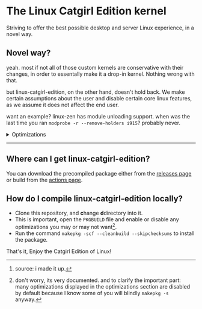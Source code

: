 # The Linux Catgirl Edition kernel

Striving to offer the best possible desktop and server Linux experience, in a novel way.

## Novel way?

yeah. most if not all of those custom kernels are conservative with their changes, in order to essentally make it a drop-in kernel. Nothing wrong with that.

but linux-catgirl-edition, on the other hand, doesn't hold back. We make certain assumptions about the user and disable certain core linux features, as we assume
it does not affect the end user.

want an example? linux-zen has module unloading support. when was the last time you ran `modprobe -r --remove-holders i915`? probably never.

<details>
<summary>Optimizations</summary>

note that not all optimizations are enabled by default.

## perf:

- Guess unwinder. It has zero runtime overhead as opposed to ORC and frame pointer unwinders;
- 1000Hz (techinically reduces perf [throughput] in favor of responsiveness);
- Tickless idle, because full tickless is bad[^1];
- Removed paravirtualized layer in favor of performance. However, this is negative if you try to run the kernel under a VM;
- TCP BBR3;
- No memory zero-init (!). If you don't trust your userspace apps, THEN DONT RUN THEM;
- No structure corruption checking (!);
- x86-64-v3 optimized (kernel does not do x86-64-v4);
- Performance governor by default;
- CachyOS kernel patches;
- `-O3` optimization (!);
- Uses lazy preemption by default as opposed to full preemption to balance throughput & latency (full prioritises latency, and you lose a bit of throughput);
- No module unloading. The docs say that it makes the kernel simpler and run faster;
- modify_ldt removed for lower context switch latency

## size:

- BUG() support removed;
- Removed radio drivers;
- Coredump support removed;
- Tracing infrastructure removed;
- Removed support for processors that are not Intel or AMD;
- NUMA removed, probably. I have no idea if linux enabled it again during compile and frankly im not fighting the makefile lmao;
- No module decompression in kernel. This also reduces the attack surface, but if you don't trust your userspace apps, THEN DONT RUN THEM;
- 32 bit and 16 bit support _can_ be removed

## size & perf:

- Clang ThinLTO;
- Clang;
- No prink() support. This reduces size (no more strings) and reduces overhead where printk() calls are plenty (eg during boot, resume);
- Scheduler debugging removed;
- Trim unused headers to help LTO and optimization if headers are disabled

... aaaand much more (probably).

[^1]: source: i made it up.

</details>

---

## Where can I get linux-catgirl-edition?

You can download the precompiled package either from the [releases page](https://github.com/pparaxan/linux-catgirl-edition/releases) or build from the [actions page](https://github.com/pparaxan/linux-catgirl-edition/actions).

## How do I compile linux-catgirl-edition locally?

* Clone this repository, and **c**hange **d**directory into it.
* This is important, open the `PKGBUILD` file and enable or disable any optimizations you may or may not want[^2].
* Run the command `makepkg -scf --cleanbuild --skipchecksums` to install the package.

[^2]: don't worry, its very documented. and to clarify the important part: many optimizations displayed in the optimizations section are disabled by default because I know some of you will blindly `makepkg -s` anyway.

That's it, Enjoy the Catgirl Edition of Linux!


